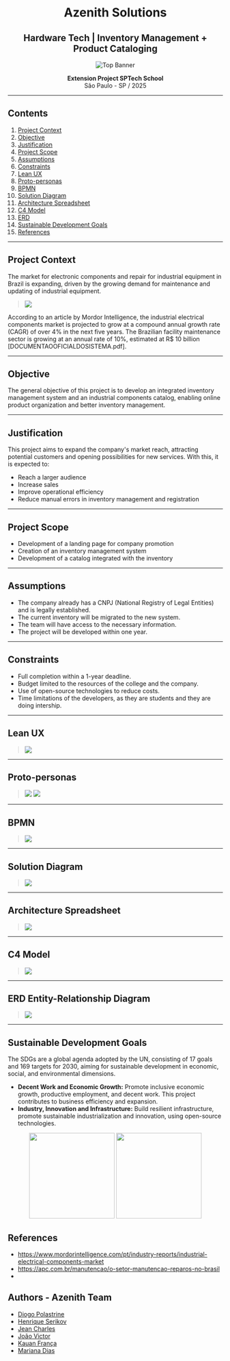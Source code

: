 <div align="center">
  
  # Azenith Solutions
  
  ## Hardware Tech | Inventory Management + Product Cataloging
  
  ![Top Banner](/img/top-banner.png)
  
  **Extension Project SPTech School**  
  São Paulo - SP / 2025

</div>

---

## Contents
1. [Project Context](#project-context)
2. [Objective](#objective)
3. [Justification](#justification)
4. [Project Scope](#project-scope)
5. [Assumptions](#assumptions)
6. [Constraints](#constraints)
8. [Lean UX](#lean-ux)
9. [Proto-personas](#proto-personas)
10. [BPMN](#bpmn)
11. [Solution Diagram](#solution-diagram)
12. [Architecture Spreadsheet](#architecture-spreadsheet)
13. [C4 Model](#c4-model)
14. [ERD](#erd)
15. [Sustainable Development Goals](#sustainable-development-goals)
16. [References](#references)

---

## Project Context
The market for electronic components and repair for industrial equipment in Brazil is expanding, driven by the growing demand for maintenance and updating of industrial equipment.
> <img src="/img/chart.png"/>

According to an article by Mordor Intelligence, the industrial electrical components market is projected to grow at a compound annual growth rate (CAGR) of over 4% in the next five years. The Brazilian facility maintenance sector is growing at an annual rate of 10%, estimated at R$ 10 billion [DOCUMENTAOOFICIALDOSISTEMA.pdf].


---

## Objective
The general objective of this project is to develop an integrated inventory management system and an industrial components catalog, enabling online product organization and better inventory management.

---

## Justification
This project aims to expand the company's market reach, attracting potential customers and opening possibilities for new services. With this, it is expected to:
- Reach a larger audience
- Increase sales
- Improve operational efficiency 
- Reduce manual errors in inventory management and registration

---

## Project Scope

- Development of a landing page for company promotion
- Creation of an inventory management system
- Development of a catalog integrated with the inventory

---

## Assumptions
- The company already has a CNPJ (National Registry of Legal Entities) and is legally established.
- The current inventory will be migrated to the new system.
- The team will have access to the necessary information.
- The project will be developed within one year.

  
---

## Constraints

- Full completion within a 1-year deadline.
- Budget limited to the resources of the college and the company.
- Use of open-source technologies to reduce costs.
- Time limitations of the developers, as they are students and they are doing intership.

---

## Lean UX
> <img src="/img/leanux.png"/>

---

## Proto-personas  
> <img src="/img/proto1.png"/>
> <img src="/img/proto2.png"/>
---  

## BPMN
> <img src="/img/bpmn.png"/>
  
---

## Solution Diagram  
> <img src="/img/diagram.png"/>

---  

## Architecture Spreadsheet  
> <img src="/img/architeture.png"/>

---

## C4 Model  
> <img src="/img/c4model.png"/>
> 
---

## ERD Entity-Relationship Diagram
> <img src="/img/der.png"/>

---

## Sustainable Development Goals
The SDGs are a global agenda adopted by the UN, consisting of 17 goals and 169 targets for 2030, aiming for sustainable development in economic, social, and environmental dimensions.
-  **Decent Work and Economic Growth:**
Promote inclusive economic growth, productive employment, and decent work.
This project contributes to business efficiency and expansion.
-  **Industry, Innovation and Infrastructure:**
Build resilient infrastructure, promote sustainable industrialization and innovation, using open-source technologies.

<div align="center">
  <img height="200px" width="200px" src="/img/ods1.png"/>
  <img height="200px" width="200px" src="/img/ods2.png"/>
</div>

## References
- https://www.mordorintelligence.com/pt/industry-reports/industrial-electrical-components-market
- https://apc.com.br/manutencao/o-setor-manutencao-reparos-no-brasil
- 
## Authors - Azenith Team
- [Diogo Polastrine](https://github.com/Polastrine)
- [Henrique Serikov](https://github.com/HenriqueSericov)
- [Jean Charles](https://github.com/jeancharlesexe)
- [João Victor](https://github.com/Joao-Victor-Barroso-Melo)
- [Kauan França](https://github.com/kauansfr)
- [Mariana Dias](https://github.com/marianalopesz)
